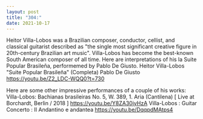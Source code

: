 ```yaml
---
layout: post
title: "304:"
date: 2021-10-17
---
```


Heitor Villa-Lobos was a Brazilian composer, conductor, cellist, and classical guitarist described as "the single most significant creative figure in 20th-century Brazilian art music". Villa-Lobos has become the best-known South American composer of all time. Here are interpretations of his la Suite Popular Brasileña, performemed by Pablo De Giusto.
 Heitor Villa-Lobos "Suite Popular Brasileña" (Completa) Pablo De Giusto
https://youtu.be/Z2_LDC-WQQ0?t=730 


Here are some other impressive performances of a couple of his works:
 Villa-Lobos: Bachianas brasileiras No. 5, W. 389, 1. Aria (Cantilena) [ Live at Borchardt, Berlin / 2018 ]
https://youtu.be/Y8ZA30jyHzA
 Villa-Lobos : Guitar Concerto : II Andantino e andantea
https://youtu.be/DqqpdMAtps4
